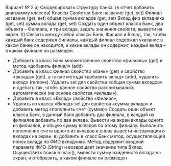 Вариант № 2
а) Смоделировать структуру банка: (в отчет добавить диаграмму классов)
Классы Свойства
Банк название (get, set)
Филиал название (get, set)
общая сумма вкладов (get, set)
Вклад фио вкладчика (get, set)
сумма вклада (get, set)
Создать один объект класса Банк, два объекта – Филиала, и три вклада, задать значения свойств, вывести на
экран.
б) Связать между собой классы Банк, Филиал и Вклад, так, чтобы каждый банк содержал филиалы, каждый
филиал содержал указание в каком банке он находится, и какие вклады он содержит, каждый вклад – в каком
филиале он размещен.
- Добавить в класс Банк множественное свойство «филиалы» (get) и метод «добавить филиал» (add)
- Добавить в класс Филиал свойство «банк» (get) и свойство «вклады» (get), а также методы «добавить
  вклад» (add), «удалить вклад» (remove). Удалить set для свойства «общая сумма вкладов» и сделать
  так, чтобы данное свойство рассчитывалось автоматически (на основе свойства «вклады»).
- Добавить в класс «Вклад» свойство «Филиал»,
- Удалить из класса «Вклад» set для свойства «сумма вклада» и добавить
  метод «пополнить счет (сумма)»
  Создать один объект класса Банк, в данный банк добавить два филиала, в каждый из филиалов добавить по два
  вклада. Вывести на экран вклады одного из филиалов, и общую сумму вкладов по этому филиалу. Выполнить
  пополнение счета одного из вкладов и снова вывести информация о вкладах на экран.
  в) добавить в класс Банк метод, осуществляющий поиск вклада по ФИО вкладчика. Метод содержит входной
  параметр ФИО (String) и возвращает значение типа Вклад. Осуществить поиск в main(), вывести сумму
  найденного вклада на экран, и отобразить, в каком филиале он размещен